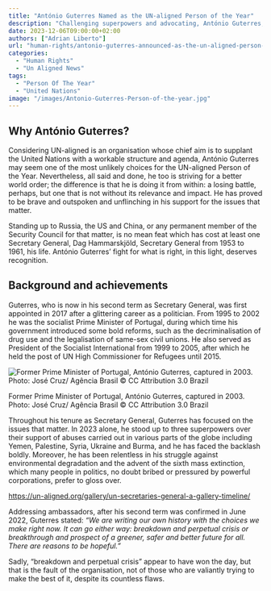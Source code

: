 ```yaml
---
title: "António Guterres Named as the UN-aligned Person of the Year"
description: "Challenging superpowers and advocating, António Guterres, UN-aligned Person of the Year, embodies a paradoxical crusade for change from within the system."
date: 2023-12-06T09:00:00+02:00
authors: ["Adrian Liberto"]
url: "human-rights/antonio-guterres-announced-as-the-un-aligned-person-of-the-year"
categories:
  - "Human Rights"
  - "Un Aligned News"
tags:
  - "Person Of The Year"
  - "United Nations"
image: "/images/Antonio-Guterres-Person-of-the-year.jpg"
---
```

## **Why António Guterres?**

Considering UN-aligned is an organisation whose chief aim is to supplant the United Nations with a workable structure and agenda, António Guterres may seem one of the most unlikely choices for the UN-aligned Person of the Year. Nevertheless, all said and done, he too is striving for a better world order; the difference is that he is doing it from within: a losing battle, perhaps, but one that is not without its relevance and impact. He has proved to be brave and outspoken and unflinching in his support for the issues that matter.

Standing up to Russia, the US and China, or any permanent member of the Security Council for that matter, is no mean feat which has cost at least one Secretary General, Dag Hammarskjöld, Secretary General from 1953 to 1961, his life. António Guterres’ fight for what is right, in this light, deserves recognition.

## **Background and achievements**

Guterres, who is now in his second term as Secretary General, was first appointed in 2017 after a glittering career as a politician. From 1995 to 2002 he was the socialist Prime Minister of Portugal, during which time his government introduced some bold reforms, such as the decriminalisation of drug use and the legalisation of same-sex civil unions. He also served as President of the Socialist International from 1999 to 2005, after which he held the post of UN High Commissioner for Refugees until 2015.

![Former Prime Minister of Portugal, António Guterres, captured in 2003. Photo: José Cruz/ Agência Brasil © CC Attribution 3.0 Brazil](/images/Antonio-Guterres-1024x656.jpg)

Former Prime Minister of Portugal, António Guterres, captured in 2003. Photo: José Cruz/ Agência Brasil © CC Attribution 3.0 Brazil


Throughout his tenure as Secretary General, Guterres has focused on the issues that matter. In 2023 alone, he stood up to three superpowers over their support of abuses carried out in various parts of the globe including Yemen, Palestine, Syria, Ukraine and Burma, and he has faced the backlash boldly. Moreover, he has been relentless in his struggle against environmental degradation and the advent of the sixth mass extinction, which many people in politics, no doubt bribed or pressured by powerful corporations, prefer to gloss over.

https://un-aligned.org/gallery/un-secretaries-general-a-gallery-timeline/

Addressing ambassadors, after his second term was confirmed in June 2022, Guterres stated: _“We are writing our own history with the choices we make right now. It can go either way: breakdown and perpetual crisis or breakthrough and prospect of a greener, safer and better future for all. There are reasons to be hopeful.”_

Sadly, “breakdown and perpetual crisis” appear to have won the day, but that is the fault of the organisation, not of those who are valiantly trying to make the best of it, despite its countless flaws.
